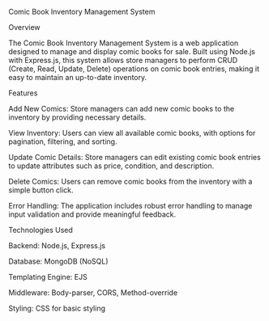 Comic Book Inventory Management System

Overview

The Comic Book Inventory Management System is a web application designed to manage and display comic books for sale. 
Built using Node.js with Express.js, this system allows store managers to perform CRUD (Create, Read, Update, Delete) operations on comic book entries, making it easy to maintain an up-to-date inventory.

Features

Add New Comics: Store managers can add new comic books to the inventory by providing necessary details.

View Inventory: Users can view all available comic books, with options for pagination, filtering, and sorting.

Update Comic Details: Store managers can edit existing comic book entries to update attributes such as price, condition, and description.

Delete Comics: Users can remove comic books from the inventory with a simple button click.

Error Handling: The application includes robust error handling to manage input validation and provide meaningful feedback.

Technologies Used

Backend: Node.js, Express.js

Database: MongoDB (NoSQL)

Templating Engine: EJS

Middleware: Body-parser, CORS, Method-override

Styling: CSS for basic styling
